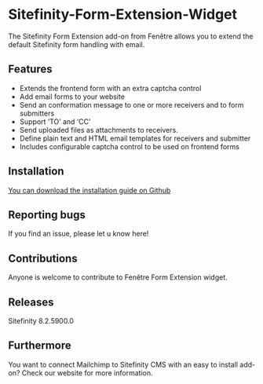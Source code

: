 # Sitefinity-Form-Extension-Widget
<p>The Sitefinity Form Extension add-on from Fen&ecirc;tre allows you to extend the default Sitefinity form handling with email.</p>

<h2><strong>Features</strong></h2>

<ul>
	<li>Extends the frontend form with an extra captcha control</li>
	<li>Add email forms to your website</li>
	<li>Send an conformation message to one or more receivers and to form submitters</li>
	<li>Support &lsquo;TO&rsquo; and &lsquo;CC&rsquo;</li>
	<li>Send uploaded files as attachments to receivers.</li>
	<li>Define plain text and HTML email templates for receivers and submitter</li>
	<li>Includes configurable captcha control to be used on frontend forms</li>
</ul>

<h2><strong>Installation</strong></h2>

<p> <a href="https://github.com/Fenetre/Sitefinity-Form-Extension-Widget/blob/master/Installation%20Guide%20Form%20Handler">You can download the installation guide on Github</a></p>

<h2><strong>Reporting bugs</strong></h2>

<p>If you find an issue, please let u know here!</p>

<h2><strong>Contributions</strong></h2>

<p>Anyone is welcome to contribute to Fen&ecirc;tre Form Extension widget.</p>

<h2><strong>Releases</strong></h2>
Sitefinity 8.2.5900.0

<h2><strong>Furthermore</strong></h2>

<p>You want to connect Mailchimp to Sitefinity CMS with an easy to install add-on? Check our website for more information.</p>
